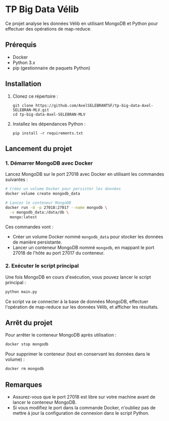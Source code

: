 # TP Big Data Vélib

Ce projet analyse les données Vélib en utilisant MongoDB et Python pour effectuer des opérations de map-reduce.

## Prérequis

- Docker
- Python 3.x
- pip (gestionnaire de paquets Python)

## Installation

1. Clonez ce répertoire :
   ```
   git clone https://github.com/AxelSELEBRANTSF/tp-big-data-Axel-SELEBRAN-MLV.git
   cd tp-big-data-Axel-SELEBRAN-MLV
   ```

2. Installez les dépendances Python :
   ```
   pip install -r requirements.txt
   ```

## Lancement du projet

### 1. Démarrer MongoDB avec Docker

Lancez MongoDB sur le port 27018 avec Docker en utilisant les commandes suivantes :

```bash
# Créez un volume Docker pour persister les données
docker volume create mongodb_data

# Lancez le conteneur MongoDB
docker run -d -p 27018:27017 --name mongodb \
  -v mongodb_data:/data/db \
  mongo:latest
```

Ces commandes vont :
- Créer un volume Docker nommé `mongodb_data` pour stocker les données de manière persistante.
- Lancer un conteneur MongoDB nommé `mongodb`, en mappant le port 27018 de l'hôte au port 27017 du conteneur.

### 2. Exécuter le script principal

Une fois MongoDB en cours d'exécution, vous pouvez lancer le script principal :

```bash
python main.py
```

Ce script va se connecter à la base de données MongoDB, effectuer l'opération de map-reduce sur les données Vélib, et afficher les résultats.

## Arrêt du projet

Pour arrêter le conteneur MongoDB après utilisation :

```bash
docker stop mongodb
```

Pour supprimer le conteneur (tout en conservant les données dans le volume) :

```bash
docker rm mongodb
```

## Remarques

- Assurez-vous que le port 27018 est libre sur votre machine avant de lancer le conteneur MongoDB.
- Si vous modifiez le port dans la commande Docker, n'oubliez pas de mettre à jour la configuration de connexion dans le script Python.
